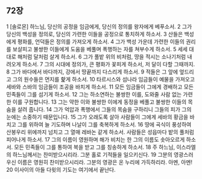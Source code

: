 ## 72장
1 [솔로몬] 하느님, 당신의 공정을 임금에게, 당신의 정의를 왕자에게 베푸소서.
2 그가 당신의 백성을 정의로, 당신의 가련한 이들을 공정으로 통치하게 하소서.
3 산들은 백성에게 평화를, 언덕들은 정의를 가져오게 하소서.
4 그가 백성 가운데 가련한 이들의 권리를 보살피고 불쌍한 이들에게 도움을 베풀며 폭행하는 자를 쳐부수게 하소서.
5 세세 대대로 해처럼 달처럼 살게 하소서.
6 그가 풀밭 위의 비처럼, 땅을 적시는 소나기처럼 내려오게 하소서.
7 그의 시대에 정의가, 큰 평화가 꽃피게 하소서, 저 달이 다할 그때까지.
8 그가 바다에서 바다까지, 강에서 땅끝까지 다스리게 하소서.
9 적들은 그 앞에 엎드리고 그의 원수들은 먼지를 핥게 하소서.
10 타르시스와 섬나라 임금들이 예물을 가져오고 세바와 스바의 임금들이 조공을 바치게 하소서.
11 모든 임금들이 그에게 경배하고 모든 민족들이 그를 섬기게 하소서.
12 그는 하소연하는 불쌍한 이를, 도와줄 사람 없는 가련한 이를 구원합니다.
13 그는 약한 이와 불쌍한 이에게 동정을 베풀고 불쌍한 이들의 목숨을 살려 줍니다.
14 그가 억압과 폭행에서 그들의 목숨을 구하리니 그들의 피가 그의 눈에는 소중하기 때문입니다.
15 그가 오래도록 살아 사람들이 그에게 세바의 황금을 바치고 그를 위하여 늘 기도하며 나날이 그를 축복하게 하소서.
16 땅에 곡식이 풍성하여 산봉우리 위에까지 넘치고 그 열매 레바논 같게 하소서. 사람들은 성읍마다 밭의 풀처럼 피어나게 하소서.
17 그의 이름이 영원하며 해가 비치는 한 그의 이름도 솟아오르게 하소서. 모든 민족들이 그를 통하여 복을 받고 그를 칭송하게 하소서.
18 주 하느님, 이스라엘의 하느님께서는 찬미받으시리라. 그분 홀로 기적들을 일으키신다.
19 그분의 영광스러우신 이름은 영원히 찬미받으시리라. 그분의 영광은 온 누리에 가득하리라. 아멘, 아멘!
20 이사이의 아들 다윗의 기도는 여기에서 끝난다.
